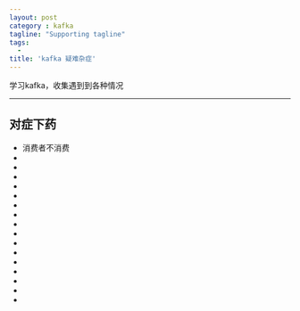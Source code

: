 ```yaml
---
layout: post
category : kafka
tagline: "Supporting tagline"
tags:
  -
title: 'kafka 疑难杂症'
---
```

学习kafka，收集遇到到各种情况

---


<!--more-->
##  对症下药
 + 消费者不消费
 +
 +
 +
 +
 +
 +
 +
 +
 +
 +
 +
 +
 +
 +
 +
 +


